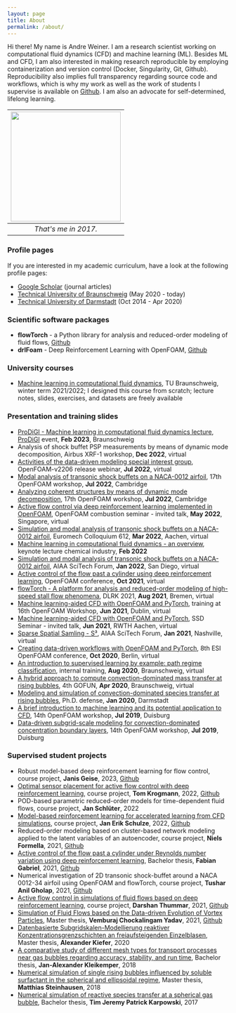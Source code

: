 ```yaml
---
layout: page
title: About
permalink: /about/
---
```


Hi there! My name is Andre Weiner. I am a research scientist working on computational fluid dynamics (CFD) and machine learning (ML). Besides ML and CFD, I am also interested in making research reproducible by employing containerization and version control (Docker, Singularity, Git, Github). Reproducibility also implies full transparency regarding source code and workflows, which is why my work as well as the work of students I supervise is available on [Github](https://github.com/AndreWeiner). I am also an advocate for self-determined, lifelong learning.

| <img src="{{ site.baseurl }}/assets/img/andre_weiner_reduced-edited.jpg"  width="250"> |
|:--:|
|*That's me in 2017.*|

### Profile pages

If you are interested in my academic curriculum, have a look at the following profile pages:

- [Google Scholar](https://scholar.google.de/citations?user=wCmTgzgAAAAJ&hl=de) (journal articles)
- [Technical University of Braunschweig](https://www.tu-braunschweig.de/ism/forschung/modellierung-und-regelung-von-stroemungen/mitarbeiter/weiner) (May 2020 - today)
- [Technical University of Darmstadt](https://www.mma.tu-darmstadt.de/index/mitarbeiter_3/mitarbeiter_details_mma_45120.en.jsp) (Oct 2014 - Apr 2020)

### Scientific software packages

- **flowTorch** - a Python library for analysis and reduced-order modeling of fluid flows, [Github](https://github.com/FlowModelingControl/flowtorch)
- **drlFoam** - Deep Reinforcement Learning with OpenFOAM, [Github](https://github.com/OFDataCommittee/drlfoam)

### University courses

- [Machine learning in computational fluid dynamics](https://github.com/AndreWeiner/ml-cfd-lecture), TU Braunschweig, winter term 2021/2022; I designed this course from scratch; lecture notes, slides, exercises, and datasets are freely available

### Presentation and training slides

- [ProDiGI - Machine learning in computational fluid dynamics lecture](https://andreweiner.github.io/reveal.js/prodigi_final.html#/), [ProDiGI](https://www.tu-braunschweig.de/en/teaching-and-media-education/our-services/international-teaching/prodigi) event, **Feb 2023**, Braunschweig
- Analysis of shock buffet PSP measurements by means of dynamic mode decomposition, Airbus XRF-1 workshop, **Dec 2022**, virtual
- [Activities of the data-driven modeling special interest group](https://andreweiner.github.io/reveal.js/release_webinar_2206.html#/), OpenFOAM-v2206 release webinar, **Jul 2022**, virtual
- [Modal analysis of transonic shock buffets on a NACA-0012 airfoil](https://andreweiner.github.io/reveal.js/ofw2022_naca_dmd.html#/), 17th OpenFOAM workshop, **Jul 2022**, Cambridge
- [Analyzing coherent structures by means of dynamic mode decomposition](https://andreweiner.github.io/reveal.js/ofw2022_dmd_training.html#/), 17th OpenFOAM workshop, **Jul 2022**, Cambridge
- [Active flow control via deep reinforcement learning implemented in OpenFOAM](https://andreweiner.github.io/reveal.js/combustion_seminar_may2022.html#/), OpenFOAM combustion seminar - invited talk, **May 2022**, Singapore, virtual
- [Simulation and modal analysis of transonic shock buffets on a NACA-0012 airfoil](https://andreweiner.github.io/reveal.js/euromech2022_buffet.html#/), Euromech Colloquium 612, **Mar 2022**, Aachen, virtual
- [Machine learning in computational fluid dynamics - an overview](https://andreweiner.github.io/reveal.js/mlcfd_overview_feb2022.html#/), keynote lecture chemical industry, **Feb 2022**
- [Simulation and modal analysis of transonic shock buffets on a NACA-0012 airfoil](https://andreweiner.github.io/reveal.js/aiaa2022_buffet.html#/), AIAA SciTech Forum, **Jan 2022**, San Diego, virtual
- [Active control of the flow past a cylinder using deep reinforcement learning](https://andreweiner.github.io/reveal.js/of_conf_2021.html#/), OpenFOAM conference, **Oct 2021**, virtual
- [flowTorch - A platform for analysis and reduced-order modeling of high-speed stall flow phenomena](https://andreweiner.github.io/reveal.js/DLRK_2021.html#/), DLRK 2021, **Aug 2021**, Bremen, virtual
- [Machine learning-aided CFD with OpenFOAM and PyTorch](https://andreweiner.github.io/reveal.js/ofw_training_2021.html#/), training at 16th OpenFOAM Workshop, **Jun 2021**, Dublin, virtual
- [Machine learning-aided CFD with OpenFOAM and PyTorch](https://andreweiner.github.io/reveal.js/ssd_seminar_2021.html#/), SSD Seminar - invited talk, **Jun 2021**, RWTH Aachen, virtual
- [Sparse Spatial Samling - S³](https://wp-ml-cfd.s3.eu-central-1.amazonaws.com/wp-content/uploads/2020/12/29173309/aiaa_2021_fernex_weiner_noack_semaan.pdf), AIAA SciTech Forum, **Jan 2021**, Nashville, virtual
- [Creating data-driven workflows with OpenFOAM and PyTorch](https://andreweiner.github.io/reveal.js/of_conf_2020.html#/), 8th ESI OpenFOAM conference, **Oct 2020**, Berlin, virtual
- [An introduction to supervised learning by example: path regime classification](https://andreweiner.github.io/reveal.js/path_regime_classification_2020.html#/), internal training, **Aug 2020**, Braunschweig, virtual
- [A hybrid approach to compute convection-dominated mass transfer at rising bubbles](https://andreweiner.github.io/reveal.js/gofun2020.html#/), 4th GOFUN, **Apr 2020**, Braunschweig, virtual
- [Modeling and simulation of convection-dominated species transfer at rising bubbles](https://andreweiner.github.io/reveal.js/phd_defence.html#/), Ph.D. defense, **Jan 2020**, Darmstadt
- [A brief introduction to machine learning and its potential application to CFD](https://andreweiner.github.io/reveal.js/ofw2019_slides.html#/), 14th OpenFOAM workshop, **Jul 2019**, Duisburg
- [Data-driven subgrid-scale modeling for convection-dominated concentration boundary layers](https://andreweiner.github.io/reveal.js/ofw2019_sgs_modeling.html#/), 14th OpenFOAM workshop, **Jul 2019**, Duisburg

### Supervised student projects

- Robust model-based deep reinforcement learning for flow control, course project, **Janis Geise**, 2023, [Github](https://github.com/JanisGeise/robust_MB_DRL_for_flow_control)
- [Optimal sensor placement for active flow control with deep reinforcement learning](https://zenodo.org/record/7636959#.Y-qTLcbMJkg), course project, **Tom Krogmann**, 2022, [Github](https://github.com/TomKrogmann/Optimal_Sensor_Placement_for_Active_Flow_Control_in_Deep_Reinforcement_Learning)
- POD-based parametric reduced-order models for time-dependent fluid flows, course project, **Jan Schlüter**, 2022
- [Model-based reinforcement learning for accelerated learning from CFD simulations](https://doi.org/10.5281/zenodo.6375574), course project, **Jan Erik Schulze**, 2022, [Github](https://github.com/ErikSchulze1796/Active_flow_control_past_cylinder_using_DRL)
- Reduced-order modeling based on cluster-based network modeling applied to the latent variables of an autoencoder, course project, **Niels Formella**, 2021, [Github](https://github.com/nformella/Cluster-based-network-modeling-using-auto-encoders)
- [Active control of the flow past a cylinder under Reynolds number variation using deep reinforcement learning](https://zenodo.org/record/5634050#.YaumMrso9hE), Bachelor thesis, **Fabian Gabriel**, 2021, [Github](https://github.com/FabianGabriel/Active_flow_control_past_cylinder_using_DRL)
- Numerical investigation of 2D transonic shock-buffet around a NACA 0012-34 airfoil using OpenFOAM and flowTorch, course project, **Tushar Anil Gholap**, 2021, [Github](https://github.com/Tushargh29/transonic_shock_buffet)
- [Active flow control in simulations of fluid flows based on deep reinforcement learning](https://zenodo.org/record/4897961#.YL58_TqxVhE), course project, **Darshan Thummar**, 2021, [Github](https://github.com/darshan315/flow_past_cylinder_by_DRL)
- [Simulation of Fluid Flows based on the Data-driven Evolution of Vortex Particles](https://publikationsserver.tu-braunschweig.de/receive/dbbs_mods_00069386), Master thesis, **Vemburaj Chockalingam Yadav**, 2021, [Github](https://github.com/VemburajYadav/DeepLearningLagrangainVortexDynamics)
- [Datenbasierte Subgridskalen-Modellierung reaktiver Konzentrationsgrenzschichten an freiaufsteigenden Einzelblasen](https://tuprints.ulb.tu-darmstadt.de/11667/), Master thesis, **Alexander Kiefer**, 2020
- [A comparative study of different mesh types for transport processes near gas bubbles regarding accuracy, stability, and run time](https://tuprints.ulb.tu-darmstadt.de/7321/), Bachelor thesis, **Jan-Alexander Kleikemper**, 2018
- [Numerical simulation of single rising bubbles influenced by soluble surfactant in the spherical and ellipsoidal regime](https://tuprints.ulb.tu-darmstadt.de/8296/), Master thesis, **Matthias Steinhausen**, 2018
- [Numerical simulation of reactive species transfer at a spherical gas bubble](https://tuprints.ulb.tu-darmstadt.de/6940/), Bachelor thesis, **Tim Jeremy Patrick Karpowski**, 2017